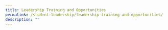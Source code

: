 ```yaml
---
title: Leadership Training and Opportunities
permalink: /student-leadership/leadership-training-and-opportunities/
description: ""
---
```

